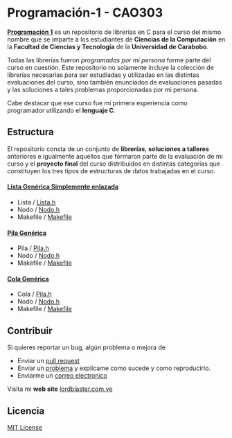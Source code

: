 # Programación-1 - CAO303

[**Programación 1**](https://github.com/icleranaya/Programacion-1.git) es un repositorio de librerías en C para el curso del mismo nombre que se imparte a los estudiantes de **Ciencias de la Computación** en la **Facultad de Ciencias y Tecnología** de la **Universidad de Carabobo**.

Todas las librerías fueron *programadas por mi persona* forme parte del curso en cuestión. Este repositorio no solamente incluye la colección de librerías necesarias para ser estudiadas y utilizadas en las distintas evaluaciones del curso, sino también enunciados de evaluaciones pasadas y las soluciones a tales problemas proporcionadas por mi persona.

Cabe destacar que ese curso fue mi primera experiencia como programador utilizando el **lenguaje C**.

## Estructura

El repositorio consta de un conjunto de **librerías**, **soluciones a talleres** anteriores e igualmente aquellos que formaron parte de la evaluación de mi curso y el **proyecto final** del curso distribuidos en distintas categorías que constituyen los tres tipos de estructuras de datos trabajadas en el curso.

#### [Lista Genérica Simplemente enlazada](Generic-List-Simple-Link/)
* Lista<T> / [Lista<T>.h](Generic-List-Simple-Link/Lista.h)
* Nodo<T> / [Nodo<T>.h](Generic-List-Simple-Link/Nodo.h)
* Makefile / [Makefile](Generic-List-Simple-Link/Makefile)
  
#### [Pila Genérica](Generic-Stack/)
* Pila<T> / [Pila<T>.h](Generic-Stack/Pila.h)
* Nodo<T> / [Nodo<T>.h](Generic-Stack/Nodo.h)
* Makefile / [Makefile](Generic-Stack/Makefile)

#### [Cola Genérica](Generic-Tail/)
* Cola<T> / [Pila<T>.h](Generic-Tail/Cola.h)
* Nodo<T> / [Nodo<T>.h](Generic-Tail/Nodo.h)
* Makefile / [Makefile](Generic-Tail/Makefile)

## Contribuir

Si quieres reportar un bug, algún problema o mejora de

* Enviar un [pull request](https://github.com/icleranaya/Programacion-1/pulls)
* Enviar un [problema](https://github.com/icleranaya/Programacion-1/issues) y explícame como sucede y como reproducirlo.
* Enviarme un [correo electronico](mailto:contacto@lordlbaster.com.ve)

Visita mi **web site** [lordblaster.com.ve](https://lordblaster.com.ve/)

## Licencia
[MIT License](LICENSE.txt)

